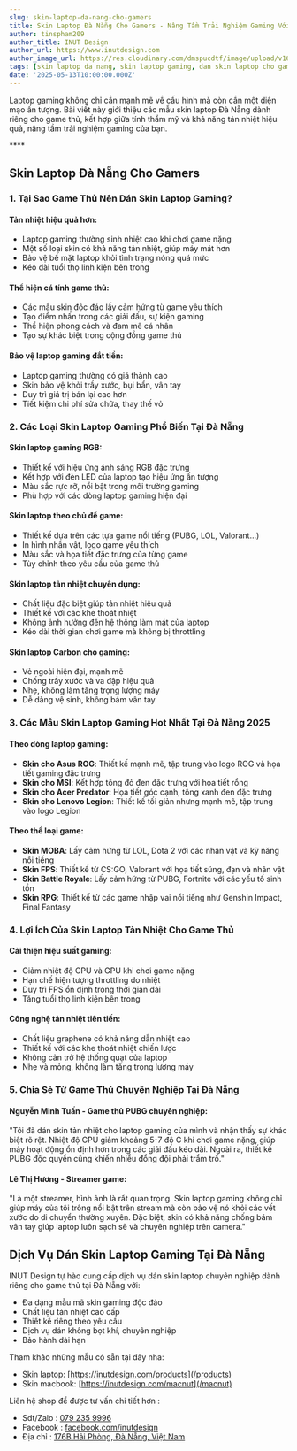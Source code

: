 ```yaml
---
slug: skin-laptop-da-nang-cho-gamers
title: Skin Laptop Đà Nẵng Cho Gamers - Nâng Tầm Trải Nghiệm Gaming Với Thiết Kế Độc Đáo
author: tinspham209
author_title: INUT Design
author_url: https://www.inutdesign.com
author_image_url: https://res.cloudinary.com/dmspucdtf/image/upload/v1663647671/inut/292635797_197003529328579_4330060878795101093_n_bjzhby.jpg
tags: [skin laptop da nang, skin laptop gaming, dan skin laptop cho game thu, skin laptop tan nhiet]
date: '2025-05-13T10:00:00.000Z'
---
```


Laptop gaming không chỉ cần mạnh mẽ về cấu hình mà còn cần một diện mạo ấn tượng. Bài viết này giới thiệu các mẫu skin laptop Đà Nẵng dành riêng cho game thủ, kết hợp giữa tính thẩm mỹ và khả năng tản nhiệt hiệu quả, nâng tầm trải nghiệm gaming của bạn.

<!-- truncate-->****

<!-- ## Table of contents -->

## Skin Laptop Đà Nẵng Cho Gamers

### 1. Tại Sao Game Thủ Nên Dán Skin Laptop Gaming?

#### Tản nhiệt hiệu quả hơn:
- Laptop gaming thường sinh nhiệt cao khi chơi game nặng
- Một số loại skin có khả năng tản nhiệt, giúp máy mát hơn
- Bảo vệ bề mặt laptop khỏi tình trạng nóng quá mức
- Kéo dài tuổi thọ linh kiện bên trong

#### Thể hiện cá tính game thủ:
- Các mẫu skin độc đáo lấy cảm hứng từ game yêu thích
- Tạo điểm nhấn trong các giải đấu, sự kiện gaming
- Thể hiện phong cách và đam mê cá nhân
- Tạo sự khác biệt trong cộng đồng game thủ

#### Bảo vệ laptop gaming đắt tiền:
- Laptop gaming thường có giá thành cao
- Skin bảo vệ khỏi trầy xước, bụi bẩn, vân tay
- Duy trì giá trị bán lại cao hơn
- Tiết kiệm chi phí sửa chữa, thay thế vỏ

### 2. Các Loại Skin Laptop Gaming Phổ Biến Tại Đà Nẵng

#### Skin laptop gaming RGB:
- Thiết kế với hiệu ứng ánh sáng RGB đặc trưng
- Kết hợp với đèn LED của laptop tạo hiệu ứng ấn tượng
- Màu sắc rực rỡ, nổi bật trong môi trường gaming
- Phù hợp với các dòng laptop gaming hiện đại

#### Skin laptop theo chủ đề game:
- Thiết kế dựa trên các tựa game nổi tiếng (PUBG, LOL, Valorant...)
- In hình nhân vật, logo game yêu thích
- Màu sắc và họa tiết đặc trưng của từng game
- Tùy chỉnh theo yêu cầu của game thủ

#### Skin laptop tản nhiệt chuyên dụng:
- Chất liệu đặc biệt giúp tản nhiệt hiệu quả
- Thiết kế với các khe thoát nhiệt
- Không ảnh hưởng đến hệ thống làm mát của laptop
- Kéo dài thời gian chơi game mà không bị throttling

#### Skin laptop Carbon cho gaming:
- Vẻ ngoài hiện đại, mạnh mẽ
- Chống trầy xước và va đập hiệu quả
- Nhẹ, không làm tăng trọng lượng máy
- Dễ dàng vệ sinh, không bám vân tay

### 3. Các Mẫu Skin Laptop Gaming Hot Nhất Tại Đà Nẵng 2025

#### Theo dòng laptop gaming:
- **Skin cho Asus ROG**: Thiết kế mạnh mẽ, tập trung vào logo ROG và họa tiết gaming đặc trưng
- **Skin cho MSI**: Kết hợp tông đỏ đen đặc trưng với họa tiết rồng
- **Skin cho Acer Predator**: Họa tiết góc cạnh, tông xanh đen đặc trưng
- **Skin cho Lenovo Legion**: Thiết kế tối giản nhưng mạnh mẽ, tập trung vào logo Legion

#### Theo thể loại game:
- **Skin MOBA**: Lấy cảm hứng từ LOL, Dota 2 với các nhân vật và kỹ năng nổi tiếng
- **Skin FPS**: Thiết kế từ CS:GO, Valorant với họa tiết súng, đạn và nhân vật
- **Skin Battle Royale**: Lấy cảm hứng từ PUBG, Fortnite với các yếu tố sinh tồn
- **Skin RPG**: Thiết kế từ các game nhập vai nổi tiếng như Genshin Impact, Final Fantasy

### 4. Lợi Ích Của Skin Laptop Tản Nhiệt Cho Game Thủ

#### Cải thiện hiệu suất gaming:
- Giảm nhiệt độ CPU và GPU khi chơi game nặng
- Hạn chế hiện tượng throttling do nhiệt
- Duy trì FPS ổn định trong thời gian dài
- Tăng tuổi thọ linh kiện bên trong

#### Công nghệ tản nhiệt tiên tiến:
- Chất liệu graphene có khả năng dẫn nhiệt cao
- Thiết kế với các khe thoát nhiệt chiến lược
- Không cản trở hệ thống quạt của laptop
- Nhẹ và mỏng, không làm tăng trọng lượng máy

### 5. Chia Sẻ Từ Game Thủ Chuyên Nghiệp Tại Đà Nẵng

#### Nguyễn Minh Tuấn - Game thủ PUBG chuyên nghiệp:
"Tôi đã dán skin tản nhiệt cho laptop gaming của mình và nhận thấy sự khác biệt rõ rệt. Nhiệt độ CPU giảm khoảng 5-7 độ C khi chơi game nặng, giúp máy hoạt động ổn định hơn trong các giải đấu kéo dài. Ngoài ra, thiết kế PUBG độc quyền cũng khiến nhiều đồng đội phải trầm trồ."

#### Lê Thị Hương - Streamer game:
"Là một streamer, hình ảnh là rất quan trọng. Skin laptop gaming không chỉ giúp máy của tôi trông nổi bật trên stream mà còn bảo vệ nó khỏi các vết xước do di chuyển thường xuyên. Đặc biệt, skin có khả năng chống bám vân tay giúp laptop luôn sạch sẽ và chuyên nghiệp trên camera."

## Dịch Vụ Dán Skin Laptop Gaming Tại Đà Nẵng

INUT Design tự hào cung cấp dịch vụ dán skin laptop chuyên nghiệp dành riêng cho game thủ tại Đà Nẵng với:
- Đa dạng mẫu mã skin gaming độc đáo
- Chất liệu tản nhiệt cao cấp
- Thiết kế riêng theo yêu cầu
- Dịch vụ dán không bọt khí, chuyên nghiệp
- Bảo hành dài hạn

Tham khảo những mẫu có sẵn tại đây nha:
- Skin laptop: [https://inutdesign.com/products](/products)
- Skin macbook: [https://inutdesign.com/macnut](/macnut)

Liên hệ shop để được tư vấn chi tiết hơn :
- Sdt/Zalo : [079 235 9996](tel:0792359996)
- Facebook : [facebook.com/inutdesign](https://www.facebook.com/inutdesign)
- Địa chỉ : [176B Hải Phòng, Đà Nẵng, Việt Nam](https://maps.app.goo.gl/SRm8YB4fy8VfWmb39)